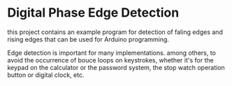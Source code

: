 # Digital Phase Edge Detection

this project contains an example program for detection of faling edges and rising edges that can be used for Arduino programming.

Edge detection is important for many implementations. among others, to avoid the occurrence of bouce loops on keystrokes, whether it's for the keypad on the calculator or the password system, the stop watch operation button or digital clock, etc.
